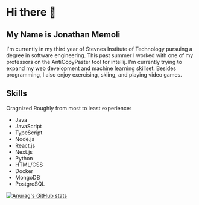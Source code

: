 # Hi there 👋
## My Name is Jonathan Memoli

I'm currently in my third year of Stevnes Institute of Technology pursuing a degree in software engineering. This past summer I worked with one of my professors on the AntiCopyPaster tool for intellij. I'm currently trying to expand my web development and machine learning skillset. Besides programming, I also enjoy exercising, skiing, and playing video games. 

## Skills
Oragnized Roughly from most to least experience:
* Java
* JavaScript
* TypeScript
* Node.js
* React.js
* Next.js
* Python
* HTML/CSS
* Docker
* MongoDB
* PostgreSQL

[![Anurag's GitHub stats](https://github-readme-stats.vercel.app/api?username=JonMike8)](https://github.com/anuraghazra/github-readme-stats)
<!--
**JonMike8/JonMike8** is a ✨ _special_ ✨ repository because its `README.md` (this file) appears on your GitHub profile.

Here are some ideas to get you started:

- 🔭 I’m currently working on ...
- 🌱 I’m currently learning ...
- 👯 I’m looking to collaborate on ...
- 🤔 I’m looking for help with ...
- 💬 Ask me about ...
- 📫 How to reach me: ...
- 😄 Pronouns: ...
- ⚡ Fun fact: ...
-->
